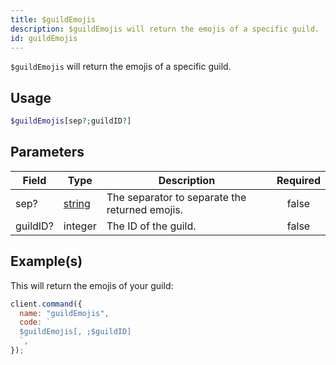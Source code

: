 ```yaml
---
title: $guildEmojis
description: $guildEmojis will return the emojis of a specific guild.
id: guildEmojis
---
```


`$guildEmojis` will return the emojis of a specific guild.

## Usage

```php
$guildEmojis[sep?;guildID?]
```

## Parameters

| Field    | Type                                                                                              | Description                                    | Required |
| -------- | ------------------------------------------------------------------------------------------------- | ---------------------------------------------- | :------: |
| sep?     | [string](https://developer.mozilla.org/en-US/docs/Web/JavaScript/Reference/Global_Objects/String) | The separator to separate the returned emojis. |  false   |
| guildID? | integer                                                                                           | The ID of the guild.                           |  false   |

## Example(s)

This will return the emojis of your guild:

```javascript
client.command({
  name: "guildEmojis",
  code: `
  $guildEmojis[, ;$guildID]
  `,
});
```
